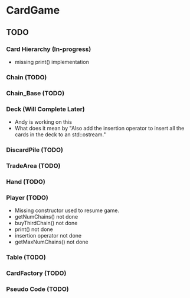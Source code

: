 # CardGame

## TODO

### Card Hierarchy (In-progress)
- missing print() implementation

### Chain (TODO)

### Chain_Base (TODO)

### Deck (Will Complete Later)
- Andy is working on this
- What does it mean by "Also add the insertion operator to insert all the cards in the deck to an std::ostream."

### DiscardPile (TODO)

### TradeArea (TODO)

### Hand (TODO)

### Player (TODO)
- Missing constructor used to resume game.
- getNumChains() not done
- buyThirdChain() not done
- print() not done
- insertion operator not done
- getMaxNumChains() not done

### Table (TODO)

### CardFactory (TODO)

### Pseudo Code (TODO)
